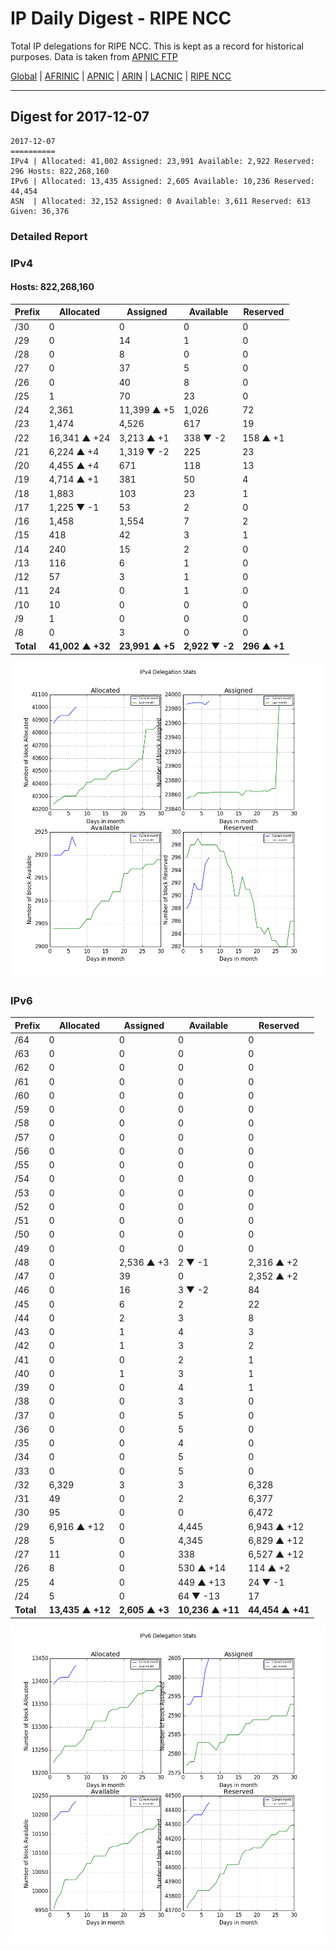 # IP Daily Digest - RIPE NCC

Total IP delegations for RIPE NCC. This is kept as a record for historical purposes. Data is taken from [APNIC FTP](https://ftp.apnic.net/)

[Global](https://github.com/csmets/IP-Daily-Digest) | [AFRINIC](https://github.com/csmets/IP-Daily-Digest/tree/master/archives/AFRINIC) | [APNIC](https://github.com/csmets/IP-Daily-Digest/tree/master/archives/APNIC) | [ARIN](https://github.com/csmets/IP-Daily-Digest/tree/master/archives/ARIN) | [LACNIC](https://github.com/csmets/IP-Daily-Digest/tree/master/archives/LACNIC) | [RIPE NCC](https://github.com/csmets/IP-Daily-Digest/tree/master/archives/RIPE_NCC)

---

## Digest for 2017-12-07
```
2017-12-07
==========
IPv4 | Allocated: 41,002 Assigned: 23,991 Available: 2,922 Reserved: 296 Hosts: 822,268,160
IPv6 | Allocated: 13,435 Assigned: 2,605 Available: 10,236 Reserved: 44,454
ASN  | Allocated: 32,152 Assigned: 0 Available: 3,611 Reserved: 613 Given: 36,376
```

### Detailed Report

### IPv4

#### Hosts: **822,268,160**

| Prefix | Allocated | Assigned | Available | Reserved |
| ----- | ----- | ----- | ----- | ----- |
| /30 | 0 | 0 | 0 | 0 |
| /29 | 0 | 14 | 1 | 0 |
| /28 | 0 | 8 | 0 | 0 |
| /27 | 0 | 37 | 5 | 0 |
| /26 | 0 | 40 | 8 | 0 |
| /25 | 1 | 70 | 23 | 0 |
| /24 | 2,361 | 11,399 ▲ +5 | 1,026 | 72 |
| /23 | 1,474 | 4,526 | 617 | 19 |
| /22 | 16,341 ▲ +24 | 3,213 ▲ +1 | 338 ▼ -2 | 158 ▲ +1 |
| /21 | 6,224 ▲ +4 | 1,319 ▼ -2 | 225 | 23 |
| /20 | 4,455 ▲ +4 | 671 | 118 | 13 |
| /19 | 4,714 ▲ +1 | 381 | 50 | 4 |
| /18 | 1,883 | 103 | 23 | 1 |
| /17 | 1,225 ▼ -1 | 53 | 2 | 0 |
| /16 | 1,458 | 1,554 | 7 | 2 |
| /15 | 418 | 42 | 3 | 1 |
| /14 | 240 | 15 | 2 | 0 |
| /13 | 116 | 6 | 1 | 0 |
| /12 | 57 | 3 | 1 | 0 |
| /11 | 24 | 0 | 1 | 0 |
| /10 | 10 | 0 | 0 | 0 |
| /9 | 1 | 0 | 0 | 0 |
| /8 | 0 | 3 | 0 | 0 |
| **Total** | **41,002 ▲ +32** | **23,991 ▲ +5** | **2,922 ▼ -2** | **296 ▲ +1** |

![ipv4-stats](ipv4-figure.png)

### IPv6

| Prefix | Allocated | Assigned | Available | Reserved |
| ----- | ----- | ----- | ----- | ----- |
| /64 | 0 | 0 | 0 | 0 |
| /63 | 0 | 0 | 0 | 0 |
| /62 | 0 | 0 | 0 | 0 |
| /61 | 0 | 0 | 0 | 0 |
| /60 | 0 | 0 | 0 | 0 |
| /59 | 0 | 0 | 0 | 0 |
| /58 | 0 | 0 | 0 | 0 |
| /57 | 0 | 0 | 0 | 0 |
| /56 | 0 | 0 | 0 | 0 |
| /55 | 0 | 0 | 0 | 0 |
| /54 | 0 | 0 | 0 | 0 |
| /53 | 0 | 0 | 0 | 0 |
| /52 | 0 | 0 | 0 | 0 |
| /51 | 0 | 0 | 0 | 0 |
| /50 | 0 | 0 | 0 | 0 |
| /49 | 0 | 0 | 0 | 0 |
| /48 | 0 | 2,536 ▲ +3 | 2 ▼ -1 | 2,316 ▲ +2 |
| /47 | 0 | 39 | 0 | 2,352 ▲ +2 |
| /46 | 0 | 16 | 3 ▼ -2 | 84 |
| /45 | 0 | 6 | 2 | 22 |
| /44 | 0 | 2 | 3 | 8 |
| /43 | 0 | 1 | 4 | 3 |
| /42 | 0 | 1 | 3 | 2 |
| /41 | 0 | 0 | 2 | 1 |
| /40 | 0 | 1 | 3 | 1 |
| /39 | 0 | 0 | 4 | 1 |
| /38 | 0 | 0 | 3 | 0 |
| /37 | 0 | 0 | 5 | 0 |
| /36 | 0 | 0 | 5 | 0 |
| /35 | 0 | 0 | 4 | 0 |
| /34 | 0 | 0 | 5 | 0 |
| /33 | 0 | 0 | 5 | 0 |
| /32 | 6,329 | 3 | 3 | 6,328 |
| /31 | 49 | 0 | 2 | 6,377 |
| /30 | 95 | 0 | 0 | 6,472 |
| /29 | 6,916 ▲ +12 | 0 | 4,445 | 6,943 ▲ +12 |
| /28 | 5 | 0 | 4,345 | 6,829 ▲ +12 |
| /27 | 11 | 0 | 338 | 6,527 ▲ +12 |
| /26 | 8 | 0 | 530 ▲ +14 | 114 ▲ +2 |
| /25 | 4 | 0 | 449 ▲ +13 | 24 ▼ -1 |
| /24 | 5 | 0 | 64 ▼ -13 | 17 |
| **Total** | **13,435 ▲ +12** | **2,605 ▲ +3** | **10,236 ▲ +11** | **44,454 ▲ +41** |

![ipv6-stats](ipv6-figure.png)
